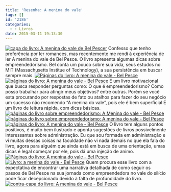 ```yaml
---
title: 'Resenha: A menina do vale'
tags: []
id: '2186'
categories:
  - - Livros
date: 2015-03-11 19:13:30
---
```


[![capa do livro: A menina do vale de Bel Pescer](/images/2015/03/DSC03599-1024x768.jpg)](/images/2015/03/DSC03599.jpg) Confesso que tenho preferência por ler romances, mas recentemente me rendí à experiência de ler A menina do vale de Bel Pesce. O livro apresenta algumas dicas sobre empreendedorismo. Bel conta um pouco sobre sua vida, seus estudos no MIT (Massachusetts Institue of Technology), a sua persistência em buscar sempre mais. [![Páginas do livro: A menina do vale - Bel Pesce](/images/2015/03/DSC03603-1024x768.jpg)](/images/2015/03/DSC03603.jpg) [![páginas do livro: A menina do vale - Bel Pesce](/images/2015/03/DSC03606-1024x768.jpg)](/images/2015/03/DSC03606.jpg) É um livro motivacional que busca responder perguntas como: O que é empreendedorismo? Como posso trabalhar para atingir meus objetivos? entre outras. Porém se você esta procurando por respostas de fato ou atalhos para fazer do seu negócio um sucesso não recomendo “A menina do vale”, pois ele é bem superficial É um livro de leitura rápida, com dicas básicas. [![páginas do livro sobre empreendedorismo: A Menina do vale - Bel Pesce](/images/2015/03/DSC03609-1024x768.jpg)](/images/2015/03/DSC03609.jpg) [![páginas do livro sobre empreendedorismo: A menina do vale - Bel Pesce](/images/2015/03/DSC03607-1024x768.jpg)](/images/2015/03/DSC03607.jpg) [![páginas do livro: A menina do vale - Bel Pesce ](/images/2015/03/DSC03604-1024x768.jpg)](/images/2015/03/DSC03604.jpg) O livro tem alguns pontos positivos, é muito bem ilustrado e aponta sugestões de livros possivelmente interessantes sobre administração. Eu que sou formada em administração e vi muitas dessas coisas na faculdade não vi nada demais no que ela fala do livro, agora para alguém que ainda está em busca de uma orientação, umas dicas é legal começar por ele, pois dá uma injeção de animo. [![Páginas do livro: A menina do vale - Bel Pesce](/images/2015/03/DSC03602-1024x768.jpg)](/images/2015/03/DSC03602.jpg) [![Livro: a menina do vale - Bel Pesce ](/images/2015/03/DSC03605-1024x768.jpg)](/images/2015/03/DSC03605.jpg) Quem procura esse livro com a expectativa de encontrar uma narrativa detalhada de como seguir os passos de Bel Pesce na sua jornada como empreendedora no vale do silício pode ficar decepcionado devido à falta de profundidade do livro. [![contra-capa do livro: A menina do vale - Bel Pesce ](/images/2015/03/DSC03601-1024x768.jpg)](/images/2015/03/DSC03601.jpg)
